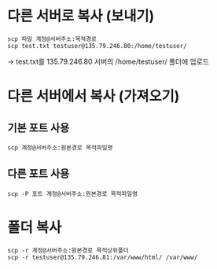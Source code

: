 # 다른 서버로 복사 (보내기)
    scp 파일 계정@서버주소:목적경로
    scp test.txt testuser@135.79.246.80:/home/testuser/

→ test.txt를 135.79.246.80 서버의 /home/testuser/ 폴더에 업로드

# 다른 서버에서 복사 (가져오기)
## 기본 포트 사용
    scp 계정@서버주소:원본경로 목적파일명
## 다른 포트 사용
    scp -P 포트 계정@서버주소:원본경로 목적파일명
# 폴더 복사
    scp -r 계정@서버주소:원본경로 목적상위폴더
    scp -r testuser@135.79.246.81:/var/www/html/ /var/www/
